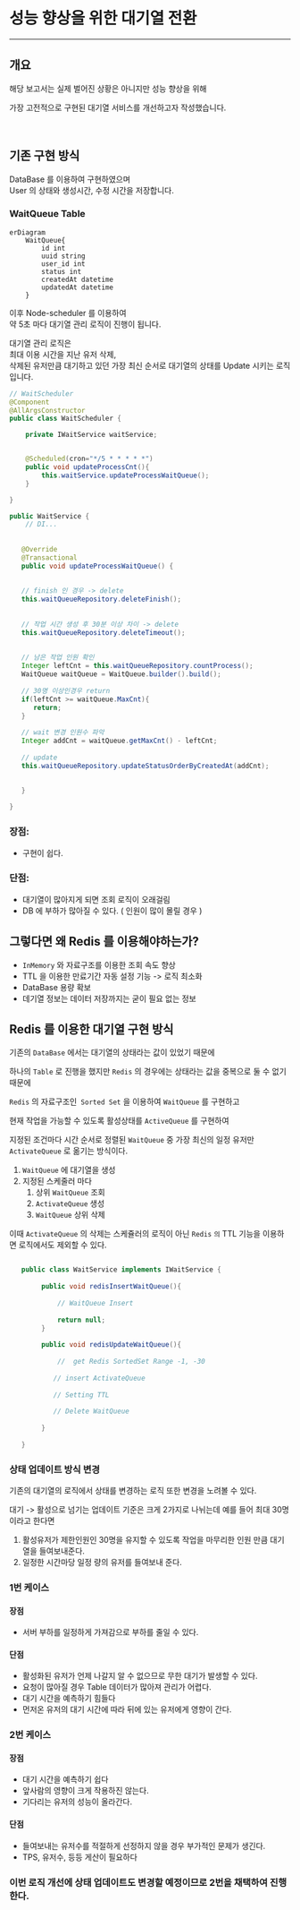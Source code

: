 # 성능 향상을 위한 대기열 전환
*** 

## 개요 
해당 보고서는 실제 벌어진 상황은 아니지만
성능 향상을 위해  

가장 고전적으로 구현된 대기열 서비스를 
개선하고자 작성했습니다.



<br>

## 기존 구현 방식 

DataBase 를 이용하여 구현하였으며   
User 의 상태와 생성시간, 수정 시간을  저장합니다.

### WaitQueue Table
```mermaid
erDiagram
    WaitQueue{
        id int
        uuid string  
        user_id int
        status int
        createdAt datetime 
        updatedAt datetime 
    }

```

이후 
Node-scheduler 를 이용하여   
약 5초 마다 대기열 관리 로직이 진행이 됩니다.

대기열 관리 로직은   
최대 이용 시간을 지난 유저 삭제,  
삭제된 유저만큼 대기하고 있던 가장 최신 순서로 대기열의 상태를 Update 시키는 로직입니다.


``` java
// WaitScheduler 
@Component
@AllArgsConstructor
public class WaitScheduler {

    private IWaitService waitService;


    @Scheduled(cron="*/5 * * * * *")
    public void updateProcessCnt(){
        this.waitService.updateProcessWaitQueue();
    }

}

public WaitService {
    // DI...
    
    
   @Override
   @Transactional
   public void updateProcessWaitQueue() {
   
   
   // finish 인 경우 -> delete
   this.waitQueueRepository.deleteFinish();
   
   
   // 작업 시간 생성 후 30분 이상 차이 -> delete
   this.waitQueueRepository.deleteTimeout(); 
   
   
   // 남은 작업 인원 확인
   Integer leftCnt = this.waitQueueRepository.countProcess();
   WaitQueue waitQueue = WaitQueue.builder().build();
   
   // 30명 이상인경우 return
   if(leftCnt >= waitQueue.MaxCnt){
      return;
   }
   
   // wait 변경 인원수 파악
   Integer addCnt = waitQueue.getMaxCnt() - leftCnt;
   
   // update
   this.waitQueueRepository.updateStatusOrderByCreatedAt(addCnt);
   
   
   }

}

```

### 장점: 
* 구현이 쉽다.

### 단점: 
* 대기열이 많아지게 되면 조회 로직이 오래걸림
* DB 에 부하가 많아질 수 있다. ( 인원이 많이 몰릴 경우 )


## 그렇다면 왜 Redis 를 이용해야하는가?
* `InMemory` 와 자료구조를 이용한 조회 속도 향상
* TTL 을 이용한 만료기간 자동 설정 기능 -> 로직 최소화
* DataBase 용량 확보 
* 데기열 정보는 데이터 저장까지는 굳이 필요 없는 정보


## Redis 를 이용한 대기열 구현 방식 

기존의 `DataBase` 에서는 대기열의 상태라는 값이 있었기 때문에 

하나의 `Table` 로 진행을 했지만 `Redis` 의 경우에는 상태라는 값을 중복으로 둘 수 없기 때문에 

`Redis` 의 자료구조인` Sorted Set` 을 이용하여 `WaitQueue` 를 구현하고

현재 작업을 가능할 수 있도록 활성상태를 `ActiveQueue` 를 구현하여 

지정된 조건마다 시간 순서로 정렬된 `WaitQueue` 중 가장 최신의 일정 유저만 `ActivateQueue` 로 옮기는 방식이다.


1. `WaitQueue` 에 대기열을 생성
2. 지정된 스케줄러 마다   
   1. 상위 `WaitQueue` 조회   
   2. `ActivateQueue` 생성    
   3. `WaitQueue` 상위 삭제



이때 `ActivateQueue` 의 삭제는 스케쥴러의 로직이 아닌 `Redis` `의` TTL 기능을 이용하면 로직에서도 제외할 수 있다.



```java

   public class WaitService implements IWaitService {
    
        public void redisInsertWaitQueue(){
            
            // WaitQueue Insert
            
            return null;
        }
        
        public void redisUpdateWaitQueue(){
            
            //  get Redis SortedSet Range -1, -30
            
           // insert ActivateQueue 
           
           // Setting TTL 
           
           // Delete WaitQueue
           
        }
    
   }

```


### 상태 업데이트 방식 변경
기존의 대기열의 로직에서 상태를 변경하는 로직 또한 변경을 노려볼 수 있다.  

대기 -> 활성으로 넘기는 업데이트 기준은 크게 2가지로 나뉘는데 
예를 들어 최대 30명 이라고 한다면

1. 활성유저가 제한인원인 30명을 유지할 수 있도록 작업을 마무리한 인원 만큼 대기열을 들여보내준다.
2. 일정한 시간마당 일정 량의 유저를 들여보내 준다.

### 1번 케이스 
#### 장점
* 서버 부하를 일정하게 가져감으로 부하를 줄일 수 있다.
#### 단점
* 활성화된 유저가 언제 나갈지 알 수 없으므로 무한 대기가 발생할 수 있다.
* 요청이 많아질 경우 Table 데이터가 많아져 관리가 어렵다. 
* 대기 시간을 예측하기 힘들다
* 먼저온 유저의 대기 시간에 따라 뒤에 있는 유저에게 영향이 간다.



### 2번 케이스
#### 장점
* 대기 시간을 예측하기 쉽다
* 앞사람의 영향이 크게 작용하진 않는다.
* 기다리는 유저의 성능이 올라간다.

#### 단점
* 들여보내는 유저수를 적절하게 선정하지 않을 경우 부가적인 문제가 생긴다.
* TPS, 유저수, 등등 게산이 필요하다


### 이번 로직 개선에 상태 업데이트도 변경할 예정이므로 2번을 채택하여 진행한다.

  